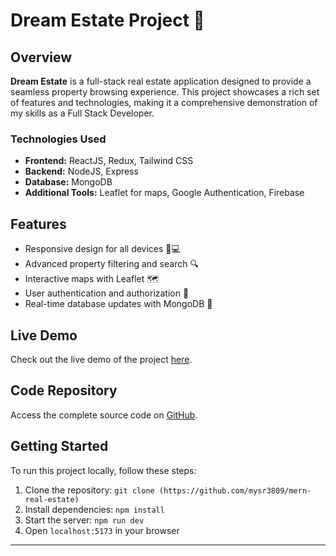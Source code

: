 # Dream Estate Project 🏡

## Overview
**Dream Estate** is a full-stack real estate application designed to provide a seamless property browsing experience. This project showcases a rich set of features and technologies, making it a comprehensive demonstration of my skills as a Full Stack Developer.

### Technologies Used
- **Frontend:** ReactJS, Redux, Tailwind CSS
- **Backend:** NodeJS, Express
- **Database:** MongoDB
- **Additional Tools:** Leaflet for maps, Google Authentication, Firebase

## Features
- Responsive design for all devices 📱💻
- Advanced property filtering and search 🔍
- Interactive maps with Leaflet 🗺
- User authentication and authorization 🔐
- Real-time database updates with MongoDB 🔄

## Live Demo
Check out the live demo of the project [here](https://dream-state.onrender.com/).

## Code Repository
Access the complete source code on [GitHub](https://github.com/mysr3809/mern-real-estate).

## Getting Started
To run this project locally, follow these steps:
1. Clone the repository: `git clone (https://github.com/mysr3809/mern-real-estate)`
2. Install dependencies: `npm install`
3. Start the server: `npm run dev`
4. Open `localhost:5173` in your browser



---
